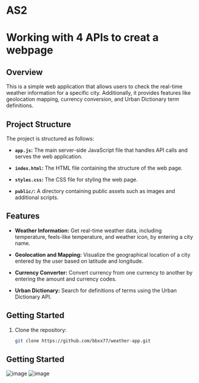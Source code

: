 # AS2
# Working with 4 APIs to creat a webpage
## Overview

This is a simple web application that allows users to check the real-time weather information for a specific city. Additionally, it provides features like geolocation mapping, currency conversion, and Urban Dictionary term definitions.

## Project Structure

The project is structured as follows:

- **`app.js`:** The main server-side JavaScript file that handles API calls and serves the web application.

- **`index.html`:** The HTML file containing the structure of the web page.

- **`styles.css`:** The CSS file for styling the web page.

- **`public/`:** A directory containing public assets such as images and additional scripts.

## Features

- **Weather Information:** Get real-time weather data, including temperature, feels-like temperature, and weather icon, by entering a city name.

- **Geolocation and Mapping:** Visualize the geographical location of a city entered by the user based on latitude and longitude.

- **Currency Converter:** Convert currency from one currency to another by entering the amount and currency codes.

- **Urban Dictionary:** Search for definitions of terms using the Urban Dictionary API.

## Getting Started

1. Clone the repository:

   ```bash
   git clone https://github.com/bbxx77/weather-app.git


## Getting Started
![image](https://github.com/bbxx77/as2/assets/124356131/465d73e9-07e4-46cd-9c26-03d322d94a7c)
![image](https://github.com/bbxx77/as2/assets/124356131/b06847cb-60a7-4b8e-a88d-ab14bb28884b)


